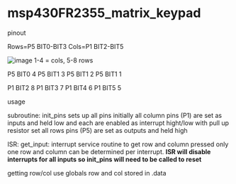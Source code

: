# msp430FR2355_matrix_keypad

pinout 

Rows=P5 BIT0-BIT3
Cols=P1 BIT2-BIT5

![image](https://user-images.githubusercontent.com/100885922/182289813-ac452284-f1ec-487b-b62e-b85bb0f00453.png)
1-4 = cols, 5-8 rows

P5 BIT0    4
P5 BIT1    3
P5 BIT1    2
P5 BIT1    1

P1 BIT2    8
P1 BIT3    7
P1 BIT4    6
P1 BIT5    5



usage

subroutine: init_pins sets up all pins 
initially all column pins (P1) are set as inputs and held low and each are enabled as interrupt hight/low with pull up resistor set
all rows pins (P5) are set as outputs and held high 

ISR: get_input: interrupt service routine to get row and column pressed
only one row and column can be determined per interrupt. 
**ISR will disable interrupts for all inputs so init_pins will need to be called to reset**

getting row/col
use globals row and col stored in .data
